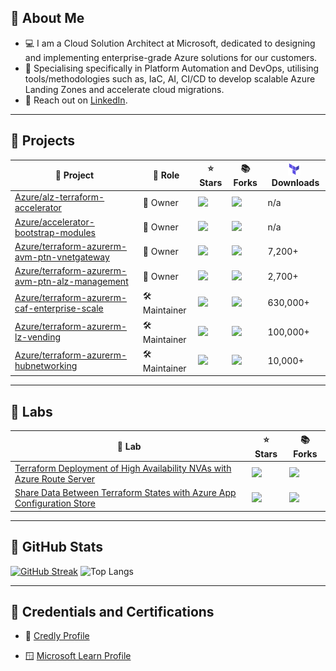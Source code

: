## 👋 About Me
- 💻 I am a Cloud Solution Architect at Microsoft, dedicated to designing and implementing enterprise-grade Azure solutions for our customers. 
- 🚀 Specialising specifically in Platform Automation and DevOps, utilising tools/methodologies such as, IaC, AI, CI/CD to develop scalable Azure Landing Zones and accelerate cloud migrations.  
- 🔗 Reach out on [LinkedIn](https://www.linkedin.com/in/luke-taylor-io/).

---

## 🌳 Projects 
🌳 Project | 🧩 Role | ⭐ Stars | 📚 Forks | <img src="https://github.com/devicons/devicon/blob/master/icons/terraform/terraform-original.svg" title="Terraform" alt="Terraform" width="20" height="20"/>&nbsp;Downloads
-------- | ----------- | -------- | --------- | --------- 
[Azure/alz-terraform-accelerator](https://github.com/Azure/alz-terraform-accelerator) | 👑 Owner | ![](https://img.shields.io/github/stars/Azure/alz-terraform-accelerator?style=flat-square&labelColor=343b41) | ![](https://img.shields.io/github/forks/Azure/alz-terraform-accelerator?style=flat-square&labelColor=343b41) | n/a
[Azure/accelerator-bootstrap-modules](https://github.com/Azure/accelerator-bootstrap-modules) | 👑 Owner | ![](https://img.shields.io/github/stars/Azure/accelerator-bootstrap-modules?style=flat-square&labelColor=343b41) | ![](https://img.shields.io/github/forks/Azure/accelerator-bootstrap-modules?style=flat-square&labelColor=343b41) | n/a
[Azure/terraform-azurerm-avm-ptn-vnetgateway](https://github.com/Azure/terraform-azurerm-avm-ptn-vnetgateway) | 👑 Owner | ![](https://img.shields.io/github/stars/Azure/terraform-azurerm-avm-ptn-vnetgateway?style=flat-square&labelColor=343b41) | ![](https://img.shields.io/github/forks/Azure/terraform-azurerm-avm-ptn-vnetgateway?style=flat-square&labelColor=343b41) | 7,200+
[Azure/terraform-azurerm-avm-ptn-alz-management](https://github.com/Azure/terraform-azurerm-avm-ptn-alz-management) |👑 Owner | ![](https://img.shields.io/github/stars/Azure/terraform-azurerm-avm-ptn-alz-management?style=flat-square&labelColor=343b41) | ![](https://img.shields.io/github/forks/Azure/terraform-azurerm-avm-ptn-alz-management?style=flat-square&labelColor=343b41) | 2,700+
[Azure/terraform-azurerm-caf-enterprise-scale](https://github.com/Azure/terraform-azurerm-caf-enterprise-scale) | 🛠️ Maintainer | ![](https://img.shields.io/github/stars/Azure/terraform-azurerm-caf-enterprise-scale?style=flat-square&labelColor=343b41) | ![](https://img.shields.io/github/forks/Azure/terraform-azurerm-caf-enterprise-scale?style=flat-square&labelColor=343b41) | 630,000+
[Azure/terraform-azurerm-lz-vending](https://github.com/Azure/terraform-azurerm-lz-vending) | 🛠️ Maintainer | ![](https://img.shields.io/github/stars/Azure/terraform-azurerm-lz-vending?style=flat-square&labelColor=343b41) | ![](https://img.shields.io/github/forks/Azure/terraform-azurerm-lz-vending?style=flat-square&labelColor=343b41) | 100,000+
[Azure/terraform-azurerm-hubnetworking](https://github.com/Azure/terraform-azurerm-hubnetworking) | 🛠️ Maintainer | ![](https://img.shields.io/github/stars/Azure/terraform-azurerm-hubnetworking?style=flat-square&labelColor=343b41) | ![](https://img.shields.io/github/forks/Azure/terraform-azurerm-hubnetworking?style=flat-square&labelColor=343b41) | 10,000+

---

## 🔬 Labs 
🔬 Lab | ⭐ Stars | 📚 Forks 
----------- | -------- | --------- 
 [Terraform Deployment of High Availability NVAs with Azure Route Server](https://github.com/luke-taylor/terraform-ha-nva-azure-route-server) | ![](https://img.shields.io/github/stars/luke-taylor/terraform-ha-nva-azure-route-server?style=flat-square&labelColor=343b41) | ![](https://img.shields.io/github/forks/luke-taylor/terraform-ha-nva-azure-route-server?style=flat-square&labelColor=343b41) 
 [Share Data Between Terraform States with Azure App Configuration Store](https://github.com/luke-taylor/terraform-shared-configuration)| ![](https://img.shields.io/github/stars/luke-taylor/terraform-shared-configuration?style=flat-square&labelColor=343b41) | ![](https://img.shields.io/github/forks/luke-taylor/terraform-shared-configuration?style=flat-square&labelColor=343b41) 

---

## 🧮 GitHub Stats
[![GitHub Streak](http://github-readme-streak-stats.herokuapp.com?user=luke-taylor&theme=cobalt)](https://git.io/streak-stats)
![Top Langs](https://github-readme-stats.vercel.app/api/top-langs/?username=luke-taylor&layout=compact&theme=tokyonight)
<!-- ![](https://skillicons.dev/icons?i=azure,terraform,docker,vscode,r,py,git,github,docker,bash,powershell,css,html) -->

---

## 📜 Credentials and Certifications 
- 📃 [Credly Profile](https://www.credly.com/users/luke-taylor.14004284/badges)

- 🪟 [Microsoft Learn Profile](https://learn.microsoft.com/en-gb/users/luketaylor-3014/)



